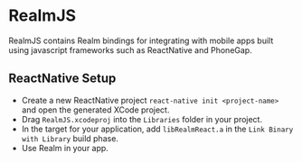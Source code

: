 # RealmJS

RealmJS contains Realm bindings for integrating with mobile apps built using javascript frameworks such as ReactNative and PhoneGap.

## ReactNative Setup
- Create a new ReactNative project `react-native init <project-name>` and open the generated XCode project.
- Drag `RealmJS.xcodeproj` into the `Libraries` folder in your project.
- In the target for your application, add `libRealmReact.a` in the `Link Binary with Library` build phase.
- Use Realm in your app.

